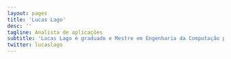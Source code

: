 ```yaml
---
layout: pages
title: 'Lucas Lago'
desc: ''
tagline: Analista de aplicações
subtitle: 'Lucas Lago é graduado e Mestre em Engenharia da Computação pela Escola Politécnica. Abandonou o desenvolvimento de software para se arriscar no jornalismo e vivenciou seu primeiro passaralho. Desenvolve projetos de código aberto com foco em transparência e combate a deseinformação. No VOLT/Núcleo é palpiteiro freelancer.'
twitter: lucaslago
---
```

